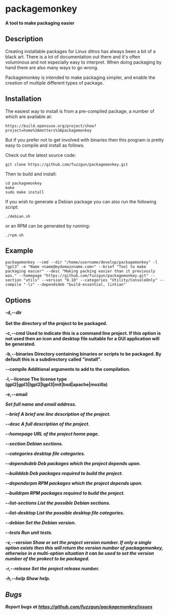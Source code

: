packagemonkey 
=============

<b>A tool to make packaging easier</b>

Description
-----------

Creating installable packages for Linux ditros has always been a bit of a black art.  There is a lot of documentation out there and it's often voluminous and not especially easy to interpret.  When doing packaging by hand there are also many ways to go wrong.

Packagemonkey is intended to make packaging simpler, and enable the creation of multiple different types of package.

Installation
------------

The easiest way to install is from a pre-compiled package, a number of which are available at:

    https://build.opensuse.org/project/show?project=home%3Amotters%3Apackagemonkey

But if you prefer not to get involved with binaries then this program is pretty easy to compile and install as follows.

Check out the latest source code:

    git clone https://github.com/fuzzgun/packagemonkey.git

Then to build and install:

    cd packagemonkey
    make
    sudo make install

If you wish to generate a Debian package you can also run the following script:

    ./debian.sh

or an RPM can be generated by running:

    ./rpm.sh


Example
-------

    packagemonkey --cmd --dir "/home/username/develop/packagemonkey" -l "gpl3" -e "Name <name@mydomainname.com>" --brief "Tool to make packaging easier" --desc "Making packing easier than it previously was." --homepage "https://github.com/fuzzgun/packagemonkey.git" --section "utils" --version "0.10" --categories "Utility/ConsoleOnly" --compile "-lz" --dependsdeb "build-essential, lintian"


Options
-------

<b>-d,--dir <directory></br><br>
Set the directory of the project to be packaged.


-c,--cmd
Used to indicate this is a command line project.  If this option is not used then an icon and desktop file suitable for a GUI application will be generated.

-b,--binaries <files>
Directory containing binaries or scripts to be packaged.  By default this is a subdirectory called "install".

--compile <args>
Additional arguments to add to the compilation.

-l,--license <type>
The license type (gpl2|gpl3|lgpl2|lgpl3|mit|bsd|apache|mozilla)

-e,--email <address>
Set full name and email address.

--brief <description>
A brief one line description of the project.

--desc <description>
A full description of the project.

--homepage <url>
URL of the project home page.

--section <sections>
Debian sections.

--categories <cat>
desktop file categories.

--dependsdeb <packages>
Deb packages which the project depends upon.

--builddeb <packages>
Deb packages required to build the project.

--dependsrpm <packages>
RPM packages which the project depends upon.

--buildrpm <packages>
RPM packages required to build the project.

--list-sections
List the possible Debian sections.

--list-desktop
List the possible desktop file categories.

--debian <version>
Set the Debian version.

--tests
Run unit tests.

-v,--version <number>
Show or set the project version number.  If only a single option exists then this will return the version number of packagemonkey, otherwise in a multi-option situation it can be used to set the version number of the prokect to be packaged.

-r,--release <number>
Set the project release number.

-h,--help
Show help.


Bugs
----

Report bugs at https://github.com/fuzzgun/packagemonkey/issues
